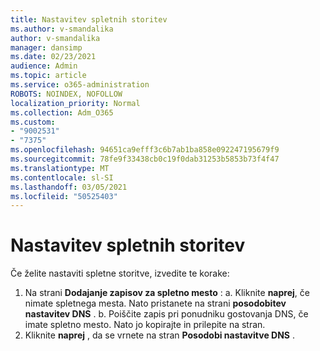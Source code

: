 ```yaml
---
title: Nastavitev spletnih storitev
ms.author: v-smandalika
author: v-smandalika
manager: dansimp
ms.date: 02/23/2021
audience: Admin
ms.topic: article
ms.service: o365-administration
ROBOTS: NOINDEX, NOFOLLOW
localization_priority: Normal
ms.collection: Adm_O365
ms.custom:
- "9002531"
- "7375"
ms.openlocfilehash: 94651ca9efff3c6b7ab1ba858e092247195679f9
ms.sourcegitcommit: 78fe9f33438cb0c19f0dab31253b5853b73f4f47
ms.translationtype: MT
ms.contentlocale: sl-SI
ms.lasthandoff: 03/05/2021
ms.locfileid: "50525403"
---
```

# <a name="set-up-online-services"></a>Nastavitev spletnih storitev

Če želite nastaviti spletne storitve, izvedite te korake:

1. Na strani **Dodajanje zapisov za spletno mesto** : a. Kliknite **naprej**, če nimate spletnega mesta. Nato pristanete na strani **posodobitev nastavitev DNS** .
    b. Poiščite zapis pri ponudniku gostovanja DNS, če imate spletno mesto. Nato jo kopirajte in prilepite na stran.
2. Kliknite **naprej** , da se vrnete na stran **Posodobi nastavitve DNS** .